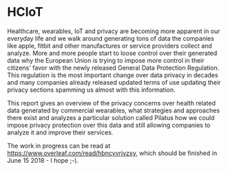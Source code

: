 # HCIoT
Healthcare, wearables, IoT and privacy are becoming more apparent in our everyday life and we walk around generating tons of data the companies like apple, fitbit and other manufactures or service providers collect and analyze. More and more people start to loose control over their generated data why the European Union is trying to impose more control in their citizens' favor with the newly released General Data Protection Regulation. This regulation is the most important change over data privacy in decades and many companies already released updated terms of use updating their privacy sections spamming us almost with this information.

This report gives an overview of the privacy concerns over health related data generated by commercial wearables, what strategies and approaches there exist and analyzes a particular solution called Pilatus how we could impose privacy protection over this data and still allowing companies to analyze it and improve their services.

The work in progress can be read at https://www.overleaf.com/read/hbncyvrjvzxy, which should be finished in June 15 2018 - I hope ;-).



